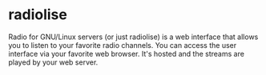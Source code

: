 # radiolise
Radio for GNU/Linux servers (or just radiolise) is a web interface that allows you to listen to your favorite radio channels. You can access the user interface via your favorite web browser. It's hosted and the streams are played by your web server.
